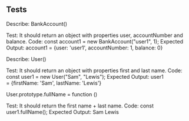 ## Tests
Describe: BankAccount()

Test: It should return an object with properties user, accountNumber and balance.
Code: const account1 = new BankAccount("user1", 1);
Expected Output: account1 = {user: 'user1', accountNumber: 1, balance: 0}

Describe: User()

Test: It should return an object with properties first and last name.
Code: const user1 = new User("Sam", "Lewis");
Expected Output: user1 = {firstName: 'Sam', lastName: 'Lewis'}

User.prototype.fullName = function ()

Test: It should return the first name + last name.
Code: const user1.fullName();
Expected Output: Sam Lewis